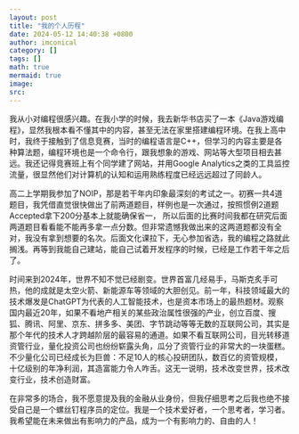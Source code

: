 ```yaml
---
layout: post
title: "我的个人历程"
date: 2024-05-12 14:40:38 +0800
author: imconical
category: []
tags: []
math: true
mermaid: true
image:
src:
---
```


我从小对编程很感兴趣。在我小学的时候，我去新华书店买了一本《Java游戏编程》，显然我根本看不懂其中的内容，甚至无法在家里搭建编程环境。在我上高中时，我终于接触到了信息竞赛，当时的编程语言是C++，但学习的内容主要是各种算法题，编程环境也是一个命令行，跟我想象的游戏、网站等大型项目相去甚远。我还记得竞赛班上有个同学建了网站，并用Google Analytics之类的工具监控流量，很显然他们对计算机的认知和运用熟练程度已经远远超过了同龄人。

高二上学期我参加了NOIP，那是若干年内印象最深刻的考试之一。初赛一共4道题目，我凭借直觉很快做出了前两道题目，样例也是一次通过，按照惯例2道题Accepted拿下200分基本上就能确保省一， 所以后面的比赛时间我都在研究后面两道题目看看能不能再多拿一点分数。但非常遗憾我做出来的这两道题都没有全对，我没有拿到想要的名次。后面文化课拉下，无心参加省选，我的编程之路就此搁浅。再等到我能自己建站，能自己试着开发程序的时候，已经是工作若干年之后了。

时间来到2024年，世界不知不觉已经剧变。世界首富几经易手，马斯克炙手可热，他的成就是太空火箭、新能源车等领域的大胆创见。前一年，科技领域最大的技术爆发是ChatGPT为代表的人工智能技术，也是资本市场上的最热题材。观察国内最近20年，如果不看地产相关的某些政治属性很强的产业，创立百度、搜狐、腾讯、阿里、京东、拼多多、美团、字节跳动等等无数的互联网公司，其实是那个年代的技术人才跨越阶层的最容易的通道。如果不看互联网公司，目光转移道资管行业，量化投资公司也纷纷崭露头角，瓜分了资管行业的非常大的一块蛋糕。不少量化公司已经成长为巨兽：不足10人的核心投研团队，数百亿的资管规模，十亿级别的年净利润，其造富能力令人咋舌。这无一说明，技术改变世界，技术改变行业，技术创造财富。

在非常多的场合，我不愿意提及我的金融从业身份，但我仔细思考之后我也绝不接受自己是一个螺丝钉程序员的定位。我是一个技术爱好者，一个思考者，学习者。我希望能在未来做出有影响力的产品，成为一个有影响力的、自由的人！